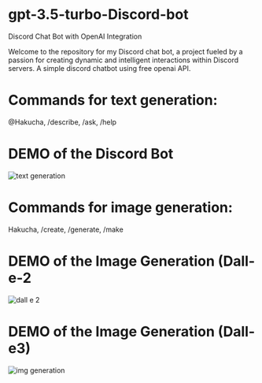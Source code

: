 # gpt-3.5-turbo-Discord-bot
Discord Chat Bot with OpenAI Integration

Welcome to the repository for my Discord chat bot, a project fueled by a passion for creating dynamic and intelligent interactions within Discord servers. A simple discord chatbot using free openai API.
# Commands for text generation:
@Hakucha,
/describe,
/ask,
/help
# DEMO of the Discord Bot

![text generation](https://github.com/sujanmhrjn1301/gpt-3.5-turbo-Discord-bot/assets/107530986/91f2c0d1-8ed6-4611-82ef-b93fddb209e5)


# Commands for image generation:
Hakucha,
/create,
/generate,
/make

# DEMO of the Image Generation (Dall-e-2

![dall e 2](https://github.com/sujanmhrjn1301/gpt-3.5-turbo-Discord-bot/assets/107530986/7f2bb52a-d5c5-4564-9f94-5b9759a52989)


# DEMO of the Image Generation (Dall-e3)

![img generation](https://github.com/sujanmhrjn1301/gpt-3.5-turbo-Discord-bot/assets/107530986/97461a99-931f-4deb-a9cf-c896275ce5d1)
